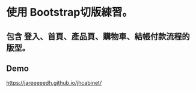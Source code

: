 
# 使用 Bootstrap切版練習。
## 包含 登入、首頁、產品頁、購物車、結帳付款流程的版型。 ##

## Demo ##
https://jareeeeedh.github.io/jhcabinet/
